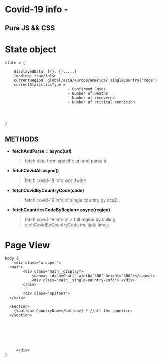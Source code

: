 # Covid-19 info -

## Pure JS && CSS

# **State object**

```
state = {

    displayedData: [{}, {}.....]
    loading: true/false
    currentRegion: global/asia/europe/america/ singleCountry['code']
    currentStatisticsType =
                            - Confirmed Cases
                            - Number of Deaths
                            - Number of recovered
                            - Number of critical condition




}
```

## **METHODS**

- **fetchAndParse = async(url)**

  > fetch data from specific url and parse it.

- **fetchCovidAll async()**

  > fetch covid-19 info worldwide.

- **fetchCovidByCountryCode(code)**
  > fetch covid-19 info of single country by cca2.

* **fetchCountriesCodeByRegion= async(region)**
  > fetch covid-19 info of a full region by calling etchCovidByCountryCode multiple times.

# Page View

```
body {
    <div class="wrapper">
  <main>
        <div class="main__display">
            <canvas id="myChart" width="400" height="400"></canvas>
            <div class="main__single-country-info"> </div>
        </div>

        <div class="opitons">
  </main>

  <section>
    {<button> CountryName</button>} * //all the countries
  </section>







     </div>
}
```

<!-- ## Card Object Description -->
